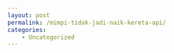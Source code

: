 ```yaml
---
layout: post
permalink: /mimpi-tidak-jadi-naik-kereta-api/
categories:
    - Uncategorized
---
```


